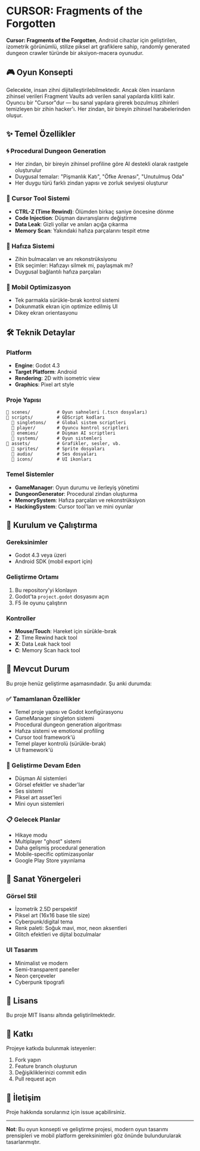 # CURSOR: Fragments of the Forgotten

**Cursor: Fragments of the Forgotten**, Android cihazlar için geliştirilen, izometrik görünümlü, stilize piksel art grafiklere sahip, randomly generated dungeon crawler türünde bir aksiyon-macera oyunudur.

## 🎮 Oyun Konsepti

Gelecekte, insan zihni dijitalleştirilebilmektedir. Ancak ölen insanların zihinsel verileri Fragment Vaults adı verilen sanal yapılarda kilitli kalır. Oyuncu bir "Cursor"dur — bu sanal yapılara girerek bozulmuş zihinleri temizleyen bir zihin hacker'ı. Her zindan, bir bireyin zihinsel harabelerinden oluşur.

## ✨ Temel Özellikler

### 🌀 Procedural Dungeon Generation
- Her zindan, bir bireyin zihinsel profiline göre AI destekli olarak rastgele oluşturulur
- Duygusal temalar: "Pişmanlık Katı", "Öfke Arenası", "Unutulmuş Oda"
- Her duygu türü farklı zindan yapısı ve zorluk seviyesi oluşturur

### 🧠 Cursor Tool Sistemi
- **CTRL-Z (Time Rewind)**: Ölümden birkaç saniye öncesine dönme
- **Code Injection**: Düşman davranışlarını değiştirme
- **Data Leak**: Gizli yollar ve anıları açığa çıkarma
- **Memory Scan**: Yakındaki hafıza parçalarını tespit etme

### 🧩 Hafıza Sistemi
- Zihin bulmacaları ve anı rekonstrüksiyonu
- Etik seçimler: Hafızayı silmek mi, paylaşmak mı?
- Duygusal bağlantılı hafıza parçaları

### 📱 Mobil Optimizasyon
- Tek parmakla sürükle-bırak kontrol sistemi
- Dokunmatik ekran için optimize edilmiş UI
- Dikey ekran orientasyonu

## 🛠️ Teknik Detaylar

### Platform
- **Engine**: Godot 4.3
- **Target Platform**: Android
- **Rendering**: 2D with isometric view
- **Graphics**: Pixel art style

### Proje Yapısı
```
📁 scenes/          # Oyun sahneleri (.tscn dosyaları)
📁 scripts/         # GDScript kodları
  📁 singletons/    # Global sistem scriptleri
  📁 player/        # Oyuncu kontrol scriptleri
  📁 enemies/       # Düşman AI scriptleri
  📁 systems/       # Oyun sistemleri
📁 assets/          # Grafikler, sesler, vb.
  📁 sprites/       # Sprite dosyaları
  📁 audio/         # Ses dosyaları
  📁 icons/         # UI ikonları
```

### Temel Sistemler
- **GameManager**: Oyun durumu ve ilerleyiş yönetimi
- **DungeonGenerator**: Procedural zindan oluşturma
- **MemorySystem**: Hafıza parçaları ve rekonstrüksiyon
- **HackingSystem**: Cursor tool'ları ve mini oyunlar

## 🚀 Kurulum ve Çalıştırma

### Gereksinimler
- Godot 4.3 veya üzeri
- Android SDK (mobil export için)

### Geliştirme Ortamı
1. Bu repository'yi klonlayın
2. Godot'ta `project.godot` dosyasını açın
3. F5 ile oyunu çalıştırın

### Kontroller
- **Mouse/Touch**: Hareket için sürükle-bırak
- **Z**: Time Rewind hack tool
- **X**: Data Leak hack tool  
- **C**: Memory Scan hack tool

## 🎯 Mevcut Durum

Bu proje henüz geliştirme aşamasındadır. Şu anki durumda:

### ✅ Tamamlanan Özellikler
- Temel proje yapısı ve Godot konfigürasyonu
- GameManager singleton sistemi
- Procedural dungeon generation algoritması
- Hafıza sistemi ve emotional profiling
- Cursor tool framework'ü
- Temel player kontrolü (sürükle-bırak)
- UI framework'ü

### 🔄 Geliştirme Devam Eden
- Düşman AI sistemleri
- Görsel efektler ve shader'lar
- Ses sistemi
- Piksel art asset'leri
- Mini oyun sistemleri

### 📋 Gelecek Planlar
- Hikaye modu
- Multiplayer "ghost" sistemi
- Daha gelişmiş procedural generation
- Mobile-specific optimizasyonlar
- Google Play Store yayınlama

## 🎨 Sanat Yönergeleri

### Görsel Stil
- İzometrik 2.5D perspektif
- Piksel art (16x16 base tile size)
- Cyberpunk/digital tema
- Renk paleti: Soğuk mavi, mor, neon aksentleri
- Glitch efektleri ve dijital bozulmalar

### UI Tasarım
- Minimalist ve modern
- Semi-transparent paneller
- Neon çerçeveler
- Cyberpunk tipografi

## 📄 Lisans

Bu proje MIT lisansı altında geliştirilmektedir.

## 🤝 Katkı

Projeye katkıda bulunmak isteyenler:
1. Fork yapın
2. Feature branch oluşturun
3. Değişikliklerinizi commit edin
4. Pull request açın

## 📧 İletişim

Proje hakkında sorularınız için issue açabilirsiniz.

---

**Not**: Bu oyun konsepti ve geliştirme projesi, modern oyun tasarımı prensipleri ve mobil platform gereksinimleri göz önünde bulundurularak tasarlanmıştır.